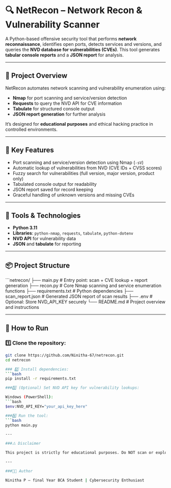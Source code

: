 # 🔍 NetRecon – Network Recon & Vulnerability Scanner

A Python-based offensive security tool that performs **network reconnaissance**, identifies open ports, detects services and versions, and queries the **NVD database for vulnerabilities (CVEs)**. This tool generates **tabular console reports** and a **JSON report** for analysis.

---

## 🚀 Project Overview
NetRecon automates network scanning and vulnerability enumeration using:

- **Nmap** for port scanning and service/version detection
- **Requests** to query the NVD API for CVE information
- **Tabulate** for structured console output
- **JSON report generation** for further analysis

It’s designed for **educational purposes** and ethical hacking practice in controlled environments.

---

## 🎯 Key Features

- Port scanning and service/version detection using Nmap (`-sV`)
- Automatic lookup of vulnerabilities from NVD (CVE IDs + CVSS scores)
- Fuzzy search for vulnerabilities (full version, major version, product only)
- Tabulated console output for readability
- JSON report saved for record keeping
- Graceful handling of unknown versions and missing CVEs

---

## 🧰 Tools & Technologies

- **Python 3.11**
- **Libraries**: `python-nmap`, `requests`, `tabulate`, `python-dotenv`
- **NVD API** for vulnerability data
- **JSON** and **tabulate** for reporting

---

## 📦 Project Structure

\`\`\`netrecon/
├── main.py # Entry point: scan + CVE lookup + report generation
├── recon.py # Core Nmap scanning and service enumeration functions
├── requirements.txt # Python dependencies
├── scan_report.json # Generated JSON report of scan results
├── .env # Optional: Store NVD_API_KEY securely
└── README.md # Project overview and instructions

---

## 🚀 How to Run

### 1️⃣ Clone the repository:
```bash
git clone https://github.com/Ninitha-67/netrecon.git
cd netrecon

### 2️⃣ Install dependencies:
```bash
pip install -r requirements.txt

###3️⃣ (Optional) Set NVD API key for vulnerability lookups:

Windows (PowerShell):
```bash
$env:NVD_API_KEY="your_api_key_here"

###4️⃣ Run the tool:
```bash
python main.py

---

###⚠️ Disclaimer

This project is strictly for educational purposes. Do NOT scan or exploit networks without permission. Always follow responsible disclosure practices.

---

###👩‍💻 Author

Ninitha P – final Year BCA Student | Cybersecurity Enthusiast